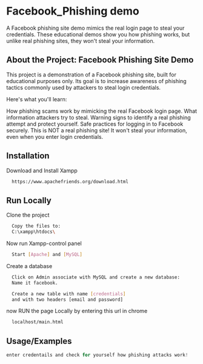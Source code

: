 
# Facebook_Phishing demo

A Facebook phishing site demo mimics the real login page to steal your credentials. These educational demos show you how phishing works, but unlike real phishing sites, they won't steal your information.

## About the Project: Facebook Phishing Site Demo

This project is a demonstration of a Facebook phishing site, built for educational purposes only.  Its goal is to increase awareness of phishing tactics commonly used by attackers to steal login credentials.

Here's what you'll learn:

How phishing scams work by mimicking the real Facebook login page.
What information attackers try to steal.
Warning signs to identify a real phishing attempt and protect yourself.
Safe practices for logging in to Facebook securely.
This is NOT a real phishing site! It won't steal your information, even when you enter login credentials.

## Installation

Download and Install Xampp

```bash
  https://www.apachefriends.org/download.html
```

## Run Locally

Clone the project

```bash
  Copy the files to:
  C:\xampp\htdocs\
```

Now run Xampp-control panel

```bash
  Start [Apache] and [MySQL]
```

Create a database 

```bash
  Click on Admin associate with MySQL and create a new database:
  Name it facebook.

  Create a new table with name [credentials] 
  and with two headers [email and password]
```
now RUN the page Locally by entering this url in chrome 

```bash
  localhost/main.html
```



## Usage/Examples

```javascript
enter credentails and check for yourself how phishing attacks work!
```

